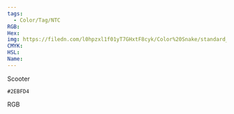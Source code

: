 ```yaml
---
tags:
  - Color/Tag/NTC
RGB:
Hex:
img: https://filedn.com/l0hpzxl1f01yT7GHxtF8cyk/Color%20Snake/standard_csv_to_svg//2EBFD4.svg
CMYK:
HSL:
Name:
---
```

Scooter
```palette
#2EBFD4
```
RGB
